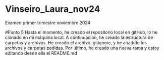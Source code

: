 # Vinseiro_Laura_nov24
Examen primer trimestre noviembre 2024

#Punto 5
Hasta el momento, he creado el repositorio local en gitHub, lo he clonado en mi máquina local.
A continuación, he creado la estructura de carpetas y archivos. He creado el archivo .gitignore,
y he añadido los archivos y carpetas pedidas. Por último, he creado una nueva rama y estoy editando desde ella el README.md